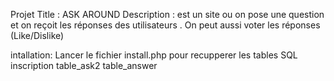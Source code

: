 Projet Title : ASK AROUND
Description : est un site ou on pose une question et on reçoit les réponses des utilisateurs . On peut aussi voter les réponses (Like/Dislike)


intallation:
 Lancer le fichier install.php pour recupperer les tables SQL
   inscription
   table_ask2
   table_answer
   


